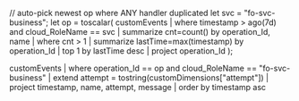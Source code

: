 // auto-pick newest op where ANY handler duplicated
let svc = "fo-svc-business";
let op =
  toscalar(
    customEvents
    | where timestamp > ago(7d) and cloud_RoleName == svc
    | summarize cnt=count() by operation_Id, name
    | where cnt > 1
    | summarize lastTime=max(timestamp) by operation_Id
    | top 1 by lastTime desc
    | project operation_Id
  );

customEvents
| where operation_Id == op and cloud_RoleName == "fo-svc-business"
| extend attempt = tostring(customDimensions["attempt"])
| project timestamp, name, attempt, message
| order by timestamp asc